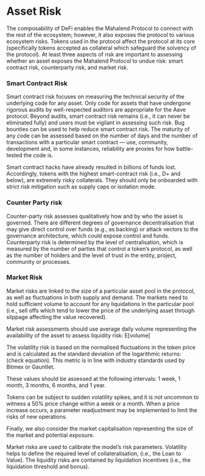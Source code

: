 # Asset Risk

The composability of DeFi enables the Mahalend Protocol to connect with the rest of the ecosystem; however, it also exposes the protocol to various ecosystem risks. Tokens used in the protocol affect the protocol at its core (specifically tokens accepted as collateral which safeguard the solvency of the protocol). At least three aspects of risk are important to assessing whether an asset exposes the Mahalend Protocol to undue risk: smart contract risk, counterparty risk, and market risk.

### Smart Contract Risk

Smart contract risk focuses on measuring the technical security of the underlying code for any asset. Only code for assets that have undergone rigorous audits by well-respected auditors are appropriate for the Aave protocol. Beyond audits, smart contract risk remains (i.e., it can never be eliminated fully) and users must be vigilant in assessing such risk. Bug bounties can be used to help reduce smart contract risk. The maturity of any code can be assessed based on the number of days and the number of transactions with a particular smart contract — use, community, development and, in some instances, reliability are proxies for how battle-tested the code is.

Smart contract hacks have already resulted in billions of funds lost. Accordingly, tokens with the highest smart-contract risk (i.e., D+ and below), are extremely risky collaterals. They should only be onboarded with strict risk mitigation such as supply caps or isolation mode.

### Counter Party risk

Counter-party risk assesses qualitatively how and by who the asset is governed. There are different degrees of governance decentralisation that may give direct control over funds (e.g., as backing) or attack vectors to the governance architecture, which could expose control and funds. Counterparty risk is determined by the level of centralisation, which is measured by the number of parties that control a token’s protocol, as well as the number of holders and the level of trust in the entity, project, community or processes.

### Market Risk

Market risks are linked to the size of a particular asset pool in the protocol, as well as fluctuations in both supply and demand. The markets need to hold sufficient volume to account for any liquidations in the particular pool (i.e., sell offs which tend to lower the price of the underlying asset through slippage affecting the value recovered).

Market risk assessments should use average daily volume representing the availability of the asset to assess liquidity risk: E\[volume]

The volatility risk is based on the normalised fluctuations in the token price and is calculated as the standard deviation of the logarithmic returns: (check equation). This metric is in line with industry standards used by Bitmex or Gauntlet.

These values should be assessed at the following intervals: 1 week, 1 month, 3 months, 6 months, and 1 year.

Tokens can be subject to sudden volatility spikes, and it is not uncommon to witness a 50% price change within a week or a month. When a price increase occurs, a parameter readjustment may be implemented to limit the risks of new operations.

Finally, we also consider the market capitalisation representing the size of the market and potential exposure.

Market risks are used to calibrate the model’s risk parameters. Volatility helps to define the required level of collateralisation, (i.e., the Loan to Value). The liquidity risks are contained by liquidation incentives (i.e., the liquidation threshold and bonus).
